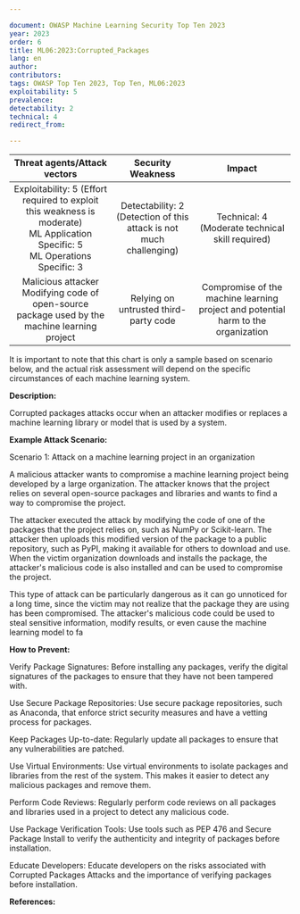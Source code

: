 ```yaml
---

document: OWASP Machine Learning Security Top Ten 2023
year: 2023
order: 6
title: ML06:2023:Corrupted_Packages
lang: en
author:
contributors:
tags: OWASP Top Ten 2023, Top Ten, ML06:2023
exploitability: 5
prevalence:
detectability: 2
technical: 4
redirect_from:

---
```


|                                                     Threat agents/Attack vectors                                                     |                            Security Weakness                           |                                       Impact                                      |
|:------------------------------------------------------------------------------------------------------------------------------------:|:----------------------------------------------------------------------:|:---------------------------------------------------------------------------------:|
| Exploitability: 5 (Effort required to exploit this weakness is moderate)<br>ML Application Specific: 5 <br>ML Operations Specific: 3 | Detectability: 2<br>(Detection of this attack is not much challenging) |             Technical: 4 <br>(Moderate technical skill required)<br>              |
| Malicious attacker<br>Modifying code of open-source package used by the machine learning project                                     | Relying on untrusted third-party code                                  | Compromise of the machine learning project and potential harm to the organization |

It is important to note that this chart is only a sample based on
scenario below, and the actual risk assessment will depend on the
specific circumstances of each machine learning system.

**Description:**

Corrupted packages attacks occur when an attacker modifies or replaces a
machine learning library or model that is used by a system.

**Example Attack Scenario:**

Scenario 1: Attack on a machine learning project in an organization

A malicious attacker wants to compromise a machine learning project
being developed by a large organization. The attacker knows that the
project relies on several open-source packages and libraries and wants
to find a way to compromise the project.

The attacker executed the attack by modifying the code of one of the
packages that the project relies on, such as NumPy or Scikit-learn. The
attacker then uploads this modified version of the package to a public
repository, such as PyPI, making it available for others to download and
use. When the victim organization downloads and installs the package,
the attacker\'s malicious code is also installed and can be used to
compromise the project.

This type of attack can be particularly dangerous as it can go unnoticed
for a long time, since the victim may not realize that the package they
are using has been compromised. The attacker\'s malicious code could be
used to steal sensitive information, modify results, or even cause the
machine learning model to fa

**How to Prevent:**

Verify Package Signatures: Before installing any packages, verify the
digital signatures of the packages to ensure that they have not been
tampered with.

Use Secure Package Repositories: Use secure package repositories, such
as Anaconda, that enforce strict security measures and have a vetting
process for packages.

Keep Packages Up-to-date: Regularly update all packages to ensure that
any vulnerabilities are patched.

Use Virtual Environments: Use virtual environments to isolate packages
and libraries from the rest of the system. This makes it easier to
detect any malicious packages and remove them.

Perform Code Reviews: Regularly perform code reviews on all packages and
libraries used in a project to detect any malicious code.

Use Package Verification Tools: Use tools such as PEP 476 and Secure
Package Install to verify the authenticity and integrity of packages
before installation.

Educate Developers: Educate developers on the risks associated with
Corrupted Packages Attacks and the importance of verifying packages
before installation.

**References:**
